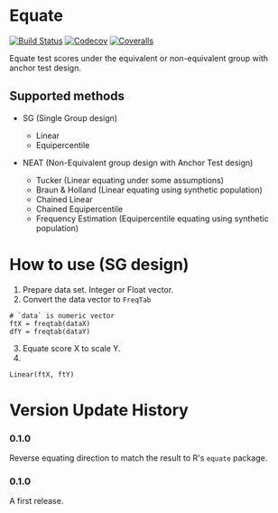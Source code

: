 # Equate

[![Build Status](https://travis-ci.com/takuizum/Equate.jl.svg?branch=master)](https://travis-ci.com/takuizum/Equate.jl)
[![Codecov](https://codecov.io/gh/takuizum/Equate.jl/branch/master/graph/badge.svg)](https://codecov.io/gh/takuizum/Equate.jl)
[![Coveralls](https://coveralls.io/repos/github/takuizum/Equate.jl/badge.svg?branch=master)](https://coveralls.io/github/takuizum/Equate.jl?branch=master)

Equate test scores under the equivalent or non-equivalent group with anchor test design.

## Supported methods

- SG (Single Group design)
  - Linear
  - Equipercentile

- NEAT (Non-Equivalent group design with Anchor Test design)
  - Tucker (Linear equating under some assumptions)
  - Braun & Holland (Linear equating using synthetic population)
  - Chained Linear
  - Chained Equipercentile
  - Frequency Estimation (Equipercentile equating using synthetic population)

# How to use (SG design)

1. Prepare data set. Integer or Float vector.
2. Convert the data vector to `FreqTab`

```
# `data` is numeric vector
ftX = freqtab(dataX)
dfY = freqtab(dataY)
```
3. Equate score X to scale Y.
4.
```
Linear(ftX, ftY)
```


<!---
# MEMO
using PkgTemplates
tmp = Template(;
    user = "takuizum",
    license = "MIT",
    authors = "Takumi Shibuya",
    dir = "C:\\Users\\bc0089985\\Documents\\GitHub\\",
    julia_version = v"1.3.0",
    ssh = false,
    plugins=[
        TravisCI(),
        Codecov(),
        Coveralls(),
            ]
    )

generate("Equate",tmp)

--->


# Version Update History

### 0.1.0

Reverse equating direction to match the result to R's `equate` package. 

### 0.1.0

A first release.

